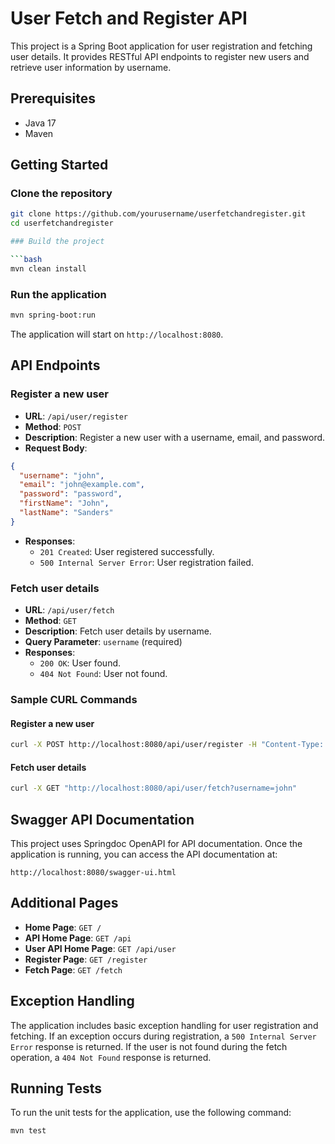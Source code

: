 # User Fetch and Register API

This project is a Spring Boot application for user registration and fetching user details. It provides RESTful API endpoints to register new users and retrieve user information by username.

## Prerequisites

- Java 17
- Maven

## Getting Started

### Clone the repository

```bash
git clone https://github.com/yourusername/userfetchandregister.git
cd userfetchandregister

### Build the project

```bash
mvn clean install
```

### Run the application

```bash
mvn spring-boot:run
```

The application will start on `http://localhost:8080`.

## API Endpoints

### Register a new user

- **URL**: `/api/user/register`
- **Method**: `POST`
- **Description**: Register a new user with a username, email, and password.
- **Request Body**:

```json
{
  "username": "john",
  "email": "john@example.com",
  "password": "password",
  "firstName": "John",
  "lastName": "Sanders"
}
```

- **Responses**:
    - `201 Created`: User registered successfully.
    - `500 Internal Server Error`: User registration failed.

### Fetch user details

- **URL**: `/api/user/fetch`
- **Method**: `GET`
- **Description**: Fetch user details by username.
- **Query Parameter**: `username` (required)
- **Responses**:
    - `200 OK`: User found.
    - `404 Not Found`: User not found.

### Sample CURL Commands

#### Register a new user

```bash
curl -X POST http://localhost:8080/api/user/register -H "Content-Type: application/json" -d '{"username":"john","email":"john@example.com","password":"password","firstName":"John","lastName":"Sanders"}'
```

#### Fetch user details

```bash
curl -X GET "http://localhost:8080/api/user/fetch?username=john"
```

## Swagger API Documentation

This project uses Springdoc OpenAPI for API documentation. Once the application is running, you can access the API documentation at:

```
http://localhost:8080/swagger-ui.html
```

## Additional Pages

- **Home Page**: `GET /`
- **API Home Page**: `GET /api`
- **User API Home Page**: `GET /api/user`
- **Register Page**: `GET /register`
- **Fetch Page**: `GET /fetch`

## Exception Handling

The application includes basic exception handling for user registration and fetching. If an exception occurs during registration, a `500 Internal Server Error` response is returned. If the user is not found during the fetch operation, a `404 Not Found` response is returned.

## Running Tests

To run the unit tests for the application, use the following command:

```bash
mvn test
```